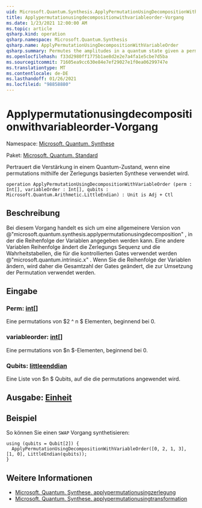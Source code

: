 ```yaml
---
uid: Microsoft.Quantum.Synthesis.ApplyPermutationUsingDecompositionWithVariableOrder
title: Applypermutationusingdecompositionwithvariableorder-Vorgang
ms.date: 1/23/2021 12:00:00 AM
ms.topic: article
qsharp.kind: operation
qsharp.namespace: Microsoft.Quantum.Synthesis
qsharp.name: ApplyPermutationUsingDecompositionWithVariableOrder
qsharp.summary: Permutes the amplitudes in a quantum state given a permutation using decomposition-based synthesis.
ms.openlocfilehash: f33d2980ff1775b1ae8d2e2e7a4fa1e5cbe7d5ba
ms.sourcegitcommit: 71605ea9cc630e84e7ef29027e1f0ea06299747e
ms.translationtype: MT
ms.contentlocale: de-DE
ms.lasthandoff: 01/26/2021
ms.locfileid: "98858880"
---
```

# <a name="applypermutationusingdecompositionwithvariableorder-operation"></a>Applypermutationusingdecompositionwithvariableorder-Vorgang

Namespace: [Microsoft. Quantum. Synthese](xref:Microsoft.Quantum.Synthesis)

Paket: [Microsoft. Quantum. Standard](https://nuget.org/packages/Microsoft.Quantum.Standard)


Pertrauert die Verstärkung in einem Quantum-Zustand, wenn eine permutations mithilfe der Zerlegungs basierten Synthese verwendet wird.

```qsharp
operation ApplyPermutationUsingDecompositionWithVariableOrder (perm : Int[], variableOrder : Int[], qubits : Microsoft.Quantum.Arithmetic.LittleEndian) : Unit is Adj + Ctl
```


## <a name="description"></a>Beschreibung

Bei diesem Vorgang handelt es sich um eine allgemeinere Version von @"microsoft.quantum.synthesis.applypermutationusingdecomposition" , in der die Reihenfolge der Variablen angegeben werden kann. Eine andere Variablen Reihenfolge ändert die Zerlegungs Sequenz und die Wahrheitstabellen, die für die kontrollierten Gates verwendet werden @"microsoft.quantum.intrinsic.x" .  Wenn Sie die Reihenfolge der Variablen ändern, wird daher die Gesamtzahl der Gates geändert, die zur Umsetzung der Permutation verwendet werden.

## <a name="input"></a>Eingabe

### <a name="perm--int"></a>Perm: [int](xref:microsoft.quantum.lang-ref.int)[]

Eine permutations von $2 ^ n $ Elementen, beginnend bei 0.


### <a name="variableorder--int"></a>variableorder: [int](xref:microsoft.quantum.lang-ref.int)[]

Eine permutations von $n $-Elementen, beginnend bei 0.


### <a name="qubits--littleendian"></a>Qubits: [littleenddian](xref:Microsoft.Quantum.Arithmetic.LittleEndian)

Eine Liste von $n $ Qubits, auf die die permutations angewendet wird.



## <a name="output--unit"></a>Ausgabe: [Einheit](xref:microsoft.quantum.lang-ref.unit)



## <a name="example"></a>Beispiel

So können Sie einen `SWAP` Vorgang synthetisieren:

```qsharp
using (qubits = Qubit[2]) {
  ApplyPermutationUsingDecompositionWithVariableOrder([0, 2, 1, 3], [1, 0], LittleEndian(qubits));
}
```

## <a name="see-also"></a>Weitere Informationen

- [Microsoft. Quantum. Synthese. applypermutationusingzerlegung](xref:Microsoft.Quantum.Synthesis.ApplyPermutationUsingDecomposition)
- [Microsoft. Quantum. Synthese. applypermutationusingtransformation](xref:Microsoft.Quantum.Synthesis.ApplyPermutationUsingTransformation)